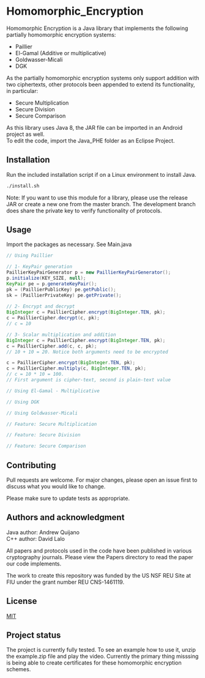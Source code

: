 # Homomorphic_Encryption
Homomorphic Encryption is a Java library that implements the following partially homomorphic encryption systems:
* Paillier  
* El-Gamal (Additive or multiplicative)  
* Goldwasser-Micali  
* DGK  

As the partially homomorphic encryption systems only support addition with two ciphertexts, other protocols been appended to extend its functionality, in particular:
* Secure Multiplication
* Secure Division
* Secure Comparison

As this library uses Java 8, the JAR file can be imported in an Android project as well.  
To edit the code, import the Java_PHE folder as an Eclipse Project.

## Installation

Run the included installation script if on a Linux environment to install Java.

```bash
./install.sh

```

Note: If you want to use this module for a library, please use the release JAR or create a new one from the master branch. The development branch does share the private key to verify functionality of protocols.

## Usage
Import the packages as necessary. See Main.java 

```java
// Using Paillier

// 1- KeyPair generation
PaillierKeyPairGenerator p = new PaillierKeyPairGenerator();
p.initialize(KEY_SIZE, null);
KeyPair pe = p.generateKeyPair();
pk = (PaillierPublicKey) pe.getPublic();
sk = (PaillierPrivateKey) pe.getPrivate();
				
// 2- Encrypt and decrypt
BigInteger c = PaillierCipher.encrypt(BigInteger.TEN, pk);
c = PaillierCipher.decrypt(c, pk);
// c = 10

// 3- Scalar multiplication and addition
BigInteger c = PaillierCipher.encrypt(BigInteger.TEN, pk);
c = PaillierCipher.add(c, c, pk); 
// 10 + 10 = 20. Notice both arguments need to be encrypted

c = PaillierCipher.encrypt(BigInteger.TEN, pk);
c = PaillierCipher.multiply(c, BigInteger.TEN, pk);
// c = 10 * 10 = 100. 
// First argument is cipher-text, second is plain-text value

// Using El-Gamal - Multiplicative

// Using DGK

// Using Goldwasser-Micali

// Feature: Secure Multiplication

// Feature: Secure Division

// Feature: Secure Comparison

```

## Contributing
Pull requests are welcome. For major changes, please open an issue first to discuss what you would like to change.

Please make sure to update tests as appropriate.

## Authors and acknowledgment
Java author: Andrew Quijano  
C++ author: David Lalo

All papers and protocols used in the code have been published in various cryptography journals. Please view the Papers directory to read the paper our code implements. 

The work to create this repository was funded by the US NSF REU Site at FIU under the grant number REU CNS-1461119.

## License
[MIT](https://choosealicense.com/licenses/mit/)

## Project status
The project is currently fully tested. To see an example how to use it, unzip the example.zip file and play the video. Currently the primary thing misssing is being able to create certificates for these homomorphic encryption schemes.